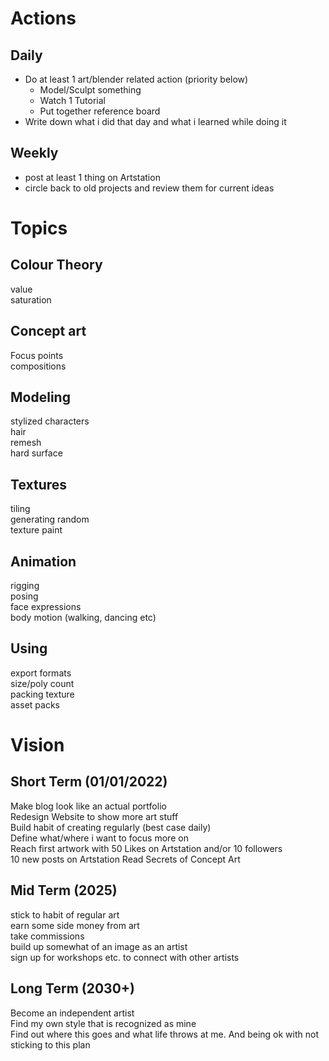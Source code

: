 # Actions  
## Daily
- Do at least 1 art/blender related action (priority below)  
    - Model/Sculpt something  
    - Watch 1 Tutorial  
    - Put together reference board  
- Write down what i did that day and what i learned while doing it

## Weekly
- post at least 1 thing on Artstation  
- circle back to old projects and review them for current ideas


# Topics  
## Colour Theory  
value  
saturation
## Concept art  
Focus points  
compositions  
## Modeling  
stylized characters  
hair  
remesh  
hard surface  
## Textures
tiling  
generating random  
texture paint  
## Animation  
rigging  
posing    
face expressions  
body motion (walking, dancing etc)  
## Using
export formats  
size/poly count  
packing texture  
asset packs


# Vision
## Short Term (01/01/2022)    
Make blog look like an actual portfolio  
Redesign Website to show more art stuff  
Build habit of creating regularly (best case daily)  
Define what/where i want to focus more on  
Reach first artwork with 50 Likes on Artstation and/or 10 followers  
10 new posts on Artstation
Read Secrets of Concept Art
## Mid Term (2025)
stick to habit of regular art  
earn some side money from art  
take commissions  
build up somewhat of an image as an artist  
sign up for workshops etc. to connect with other artists  
## Long Term (2030+)
Become an independent artist  
Find my own style that is recognized as mine  
Find out where this goes and what life throws at me. And being ok with not sticking to this plan